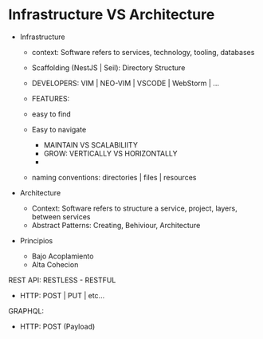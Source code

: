 # Infrastructure VS Architecture

- Infrastructure
	- context: Software refers to services, technology, tooling, databases
	- Scaffolding (NestJS | Seil): Directory Structure
  	- DEVELOPERS: VIM | NEO-VIM | VSCODE | WebStorm | ...
  	- FEATURES:
  	- easy to find
  	- Easy to navigate

		- MAINTAIN VS SCALABILIITY
  		- GROW: VERTICALLY VS HORIZONTALLY
  		- 
  	- naming conventions: directories | files | resources


- Architecture
	- Context: Software refers to structure a service, project, layers, between services
	- Abstract Patterns: Creating, Behiviour, Architecture

- Principios
  - Bajo Acoplamiento
  - Alta Cohecion


REST API: RESTLESS - RESTFUL
- HTTP: POST | PUT | etc...

GRAPHQL:
- HTTP: POST (Payload)

